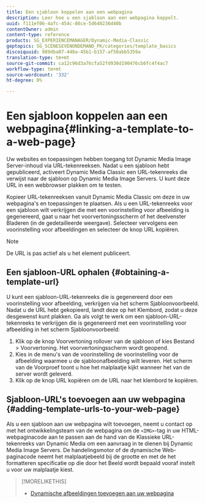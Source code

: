 ```yaml
---
title: Een sjabloon koppelen aan een webpagina
description: Leer hoe u een sjabloon aan een webpagina koppelt.
uuid: f111ef06-4afc-454c-86ce-5d640236d40b
contentOwner: admin
content-type: reference
products: SG_EXPERIENCEMANAGER/Dynamic-Media-Classic
geptopics: SG_SCENESEVENONDEMAND_PK/categories/template_basics
discoiquuid: 989dba07-448a-45b1-b157-af50abb5359a
translation-type: tm+mt
source-git-commit: ca12c96d3a76cfa52fd930d190476cb6fc4f4ac7
workflow-type: tm+mt
source-wordcount: '332'
ht-degree: 0%

---
```



# Een sjabloon koppelen aan een webpagina{#linking-a-template-to-a-web-page}

Uw websites en toepassingen hebben toegang tot Dynamic Media Image Server-inhoud via URL-tekenreeksen. Nadat u een sjabloon hebt gepubliceerd, activeert Dynamic Media Classic een URL-tekenreeks die verwijst naar de sjabloon op Dynamic Media Image Servers. U kunt deze URL in een webbrowser plakken om te testen.

Kopieer URL-tekenreeksen vanuit Dynamic Media Classic om deze in uw webpagina&#39;s en toepassingen te plaatsen. Als u een URL-tekenreeks voor een sjabloon wilt verkrijgen die met een voorinstelling voor afbeelding is gegenereerd, gaat u naar het voorvertoningsscherm of het deelvenster Bladeren (in de gedetailleerde weergave). Selecteer vervolgens een voorinstelling voor afbeeldingen en selecteer de knop URL kopiëren.

>[!NOTE]
>
>De URL is pas actief als u het element publiceert.

## Een sjabloon-URL ophalen {#obtaining-a-template-url}

U kunt een sjabloon-URL-tekenreeks die is gegenereerd door een voorinstelling voor afbeelding, verkrijgen via het scherm Sjabloonvoorbeeld. Nadat u de URL hebt gekopieerd, landt deze op het Klembord, zodat u deze desgewenst kunt plakken. Ga als volgt te werk om een sjabloon-URL-tekenreeks te verkrijgen die is gegenereerd met een voorinstelling voor afbeelding in het scherm Sjabloonvoorbeeld:

1. Klik op de knop Voorvertoning rollover van de sjabloon of kies Bestand > Voorvertoning. Het voorvertoningsscherm wordt geopend.
1. Kies in de menu&#39;s van de voorinstelling de voorinstelling voor de afbeelding waarmee u de sjabloonafbeelding wilt leveren. Het scherm van de Voorproef toont u hoe het malplaatje kijkt wanneer het van de server wordt geleverd.
1. Klik op de knop URL kopiëren om de URL naar het klembord te kopiëren.

## Sjabloon-URL&#39;s toevoegen aan uw webpagina {#adding-template-urls-to-your-web-page}

Als u een sjabloon aan uw webpagina wilt toevoegen, neemt u contact op met het ontwikkelingsteam van de webpagina om de `<IMG>`-tag in uw HTML-webpaginacode aan te passen aan de hand van de Klassieke URL-tekenreeks van Dynamic Media om een aanvraag in te dienen bij Dynamic Media Image Servers. De handelingsmotor of de dynamische Web-paginacode neemt het malplaatjebeeld bij de grootte en met de het formatteren specificatie op die door het Beeld wordt bepaald vooraf instelt u voor uw malplaatje kiest.

>[!MORELIKETHIS]
>
>* [Dynamische afbeeldingen toevoegen aan uw webpagina](linking-urls-web-application.md#adding_dynamic_images_to_your_web_page)


